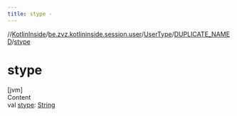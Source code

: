 ```yaml
---
title: stype -
---
```

//[KotlinInside](../../../index.md)/[be.zvz.kotlininside.session.user](../../index.md)/[UserType](../index.md)/[DUPLICATE_NAMED](index.md)/[stype](stype.md)



# stype  
[jvm]  
Content  
val [stype](stype.md): [String](https://kotlinlang.org/api/latest/jvm/stdlib/kotlin/-string/index.html)  



